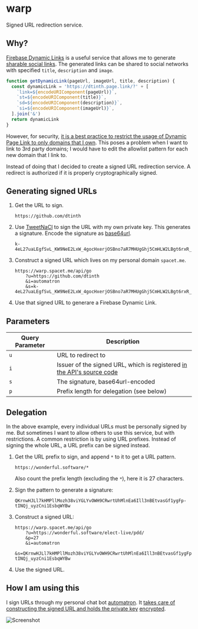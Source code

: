 # warp

Signed URL redirection service.

## Why?

[Firebase Dynamic Links](https://firebase.google.com/docs/dynamic-links) is a useful service that allows me to generate [sharable social links](https://firebase.google.com/docs/dynamic-links/link-previews#social_sharing_previews).
The generated links can be shared to social networks with specified `title`, `description` and `image`.

```js
function getDynamicLink(pageUrl, imageUrl, title, description) {
  const dynamicLink = 'https://dtinth.page.link/?' + [
    `link=${encodeURIComponent(pageUrl)}`,
    `st=${encodeURIComponent(title)}`,
    `sd=${encodeURIComponent(description)}`,
    `si=${encodeURIComponent(imageUrl)}`,
  ].join('&')
  return dynamicLink
}
```

However, for security, [it is a best practice to restrict the usage of Dynamic Page Link to only domains that I own](https://support.google.com/firebase/answer/9021429).
This poses a problem when I want to link to 3rd party domains; I would have to edit the allowlist pattern for each new domain that I link to.

Instead of doing that I decided to create a signed URL redirection service. A redirect is authorized if it is properly cryptographically signed.

## Generating signed URLs

1. Get the URL to sign.

    ```
    https://github.com/dtinth
    ```

2. Use [TweetNaCl](https://tweetnacl.js.org/#/sign) to sign the URL with my own private key. This generates a signature. Encode the signature as [base64url](https://en.wikipedia.org/wiki/Base64#RFC_4648).

    ```
    k-4eL27uaLEgfSvL_KW9NeE2LxW_4gocHxerjOSBno7aR7MHUgGhj5CmHLW2LBgt6rxR_0zrZskZm66RwDtUCA
    ```

3. Construct a signed URL which lives on my personal domain `spacet.me`.

    ```
    https://warp.spacet.me/api/go
        ?u=https://github.com/dtinth
        &i=automatron
        &s=k-4eL27uaLEgfSvL_KW9NeE2LxW_4gocHxerjOSBno7aR7MHUgGhj5CmHLW2LBgt6rxR_0zrZskZm66RwDtUCA
    ```

4. Use that signed URL to generare a Firebase Dynamic Link.

## Parameters

| Query Parameter | Description |
| --------------- | ----------- |
| `u` | URL to redirect to |
| `i` | Issuer of the signed URL, which is registered [in the API's source code](https://github.com/dtinth/warp/blob/fed1374a536b096ef28daa6deb393fa755289eb8/api/go.ts#L5) |
| `s` | The signature, base64url-encoded |
| `p` | Prefix length for delegation (see below) |

## Delegation

In the above example, every individual URLs must be personally signed by me.
But sometimes I want to allow others to use this service, but with restrictions.
A common restriction is by using URL prefixes.
Instead of signing the whole URL, a URL prefix can be signed instead.

1. Get the URL prefix to sign, and append `*` to it to get a URL pattern.

    ```
    https://wonderful.software/*
    ```

    Also count the prefix length (excluding the `*`), here it is 27 characters.

2. Sign the pattern to generate a signature:

    ```
    QKrnwHJLl7kHMPllMozh38viYGLYvOWH9CRwrtUhMlnEa6Ill3nBEtvasGf1ygFp-tINQj_uyzCni1EsbqWYBw
    ```

3. Construct a signed URL:

    ```
    https://warp.spacet.me/api/go
        ?u=https://wonderful.software/elect-live/pdd/
        &p=27
        &i=automatron
        &s=QKrnwHJLl7kHMPllMozh38viYGLYvOWH9CRwrtUhMlnEa6Ill3nBEtvasGf1ygFp-tINQj_uyzCni1EsbqWYBw
    ```

4. Use the signed URL.

## How I am using this

I sign URLs through my personal chat bot [automatron](https://dt.in.th/automatron.html). It [takes care of constructing the signed URL and holds the private key](https://github.com/dtinth/automatron-prelude/blob/8e8cf05ff030492882290527c3a1ed861caa4660/prelude.js#L76-L88) [encrypted](https://github.com/dtinth/encrypted).

![Screenshot](https://user-images.githubusercontent.com/193136/103305807-b29d1980-4a3e-11eb-9443-46871875fa86.png)
